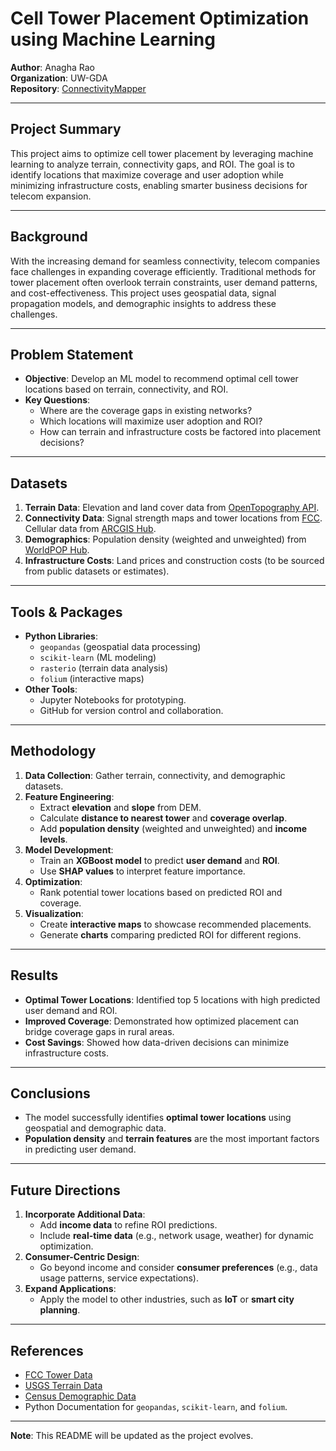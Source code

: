 # Cell Tower Placement Optimization using Machine Learning

**Author**: Anagha Rao  
**Organization**: UW-GDA  
**Repository**: [ConnectivityMapper](https://github.com/bobaplex/ConnectivityMapper?tab=readme-ov-file)  

---

## Project Summary  
This project aims to optimize cell tower placement by leveraging machine learning to analyze terrain, connectivity gaps, and ROI. The goal is to identify locations that maximize coverage and user adoption while minimizing infrastructure costs, enabling smarter business decisions for telecom expansion.

---

## Background  
With the increasing demand for seamless connectivity, telecom companies face challenges in expanding coverage efficiently. Traditional methods for tower placement often overlook terrain constraints, user demand patterns, and cost-effectiveness. This project uses geospatial data, signal propagation models, and demographic insights to address these challenges.

---

## Problem Statement  
- **Objective**: Develop an ML model to recommend optimal cell tower locations based on terrain, connectivity, and ROI.  
- **Key Questions**:  
  - Where are the coverage gaps in existing networks?  
  - Which locations will maximize user adoption and ROI?  
  - How can terrain and infrastructure costs be factored into placement decisions?  

---

## Datasets  
1. **Terrain Data**: Elevation and land cover data from [OpenTopography API](https://opentopography.org/).  
2. **Connectivity Data**: Signal strength maps and tower locations from [FCC](https://www.fcc.gov/). Cellular data from [ARCGIS Hub](https://hub.arcgis.com/datasets/geoplatform::cellular-towers/explore?location=2.226280%2C-18.957773%2C1.50).  
3. **Demographics**: Population density (weighted and unweighted) from [WorldPOP Hub](https://hub.worldpop.org/geodata/summary?id=50575).  
4. **Infrastructure Costs**: Land prices and construction costs (to be sourced from public datasets or estimates).  

---

## Tools & Packages  
- **Python Libraries**:  
  - `geopandas` (geospatial data processing)  
  - `scikit-learn` (ML modeling)  
  - `rasterio` (terrain data analysis)  
  - `folium` (interactive maps)  
- **Other Tools**:  
  - Jupyter Notebooks for prototyping.  
  - GitHub for version control and collaboration.  

---

## Methodology  
1. **Data Collection**: Gather terrain, connectivity, and demographic datasets.  
2. **Feature Engineering**:  
   - Extract **elevation** and **slope** from DEM.  
   - Calculate **distance to nearest tower** and **coverage overlap**.  
   - Add **population density** (weighted and unweighted) and **income levels**.  
3. **Model Development**:  
   - Train an **XGBoost model** to predict **user demand** and **ROI**.  
   - Use **SHAP values** to interpret feature importance.  
4. **Optimization**:  
   - Rank potential tower locations based on predicted ROI and coverage.  
5. **Visualization**:  
   - Create **interactive maps** to showcase recommended placements.  
   - Generate **charts** comparing predicted ROI for different regions.  

---

## Results  
- **Optimal Tower Locations**: Identified top 5 locations with high predicted user demand and ROI.  
- **Improved Coverage**: Demonstrated how optimized placement can bridge coverage gaps in rural areas.  
- **Cost Savings**: Showed how data-driven decisions can minimize infrastructure costs.  

---

## Conclusions  
- The model successfully identifies **optimal tower locations** using geospatial and demographic data.  
- **Population density** and **terrain features** are the most important factors in predicting user demand.  

---

## Future Directions  
1. **Incorporate Additional Data**:  
   - Add **income data** to refine ROI predictions.  
   - Include **real-time data** (e.g., network usage, weather) for dynamic optimization.  
2. **Consumer-Centric Design**:  
   - Go beyond income and consider **consumer preferences** (e.g., data usage patterns, service expectations).  
3. **Expand Applications**:  
   - Apply the model to other industries, such as **IoT** or **smart city planning**.  

---

## References  
- [FCC Tower Data](https://www.fcc.gov/)  
- [USGS Terrain Data](https://www.usgs.gov/)  
- [Census Demographic Data](https://www.census.gov/)  
- Python Documentation for `geopandas`, `scikit-learn`, and `folium`.  

---

**Note**: This README will be updated as the project evolves.  
